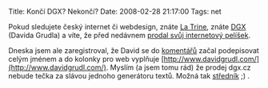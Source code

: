 Title: Končí DGX? Nekončí?
Date: 2008-02-28 21:17:00
Tags: net

Pokud sledujete český internet či webdesign, znáte
[La Trine](http://latrine.dgx.cz/), znáte [DGX](http://www.dgx.cz/)
(Davida Grudla) a víte, že před nedávnem
[prodal svůj internetový pelíšek](http://latrine.dgx.cz/prodano).

Dneska jsem ale zaregistroval, že David se do
[komentářů](http://extra.cz/blog/2008/02/vyvolat-boulivou-debatu.html#6692841711648325927)
začal podepisovat celým jménem a do kolonky pro web vyplňuje
[http://www.davidgrudl.com/](http://www.davidgrudl.com/). Myslím (a
jsem tomu rád) že prodej dgx.cz nebude tečka za slávou jednoho
generátoru textů. Možná tak
[středník](http://extra.cz/blog/2008/02/vyvolat-boulivou-debatu.html)
;) .